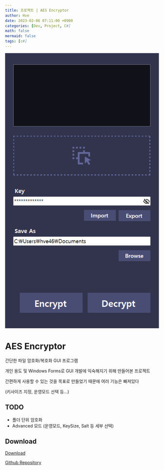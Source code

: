 ```yaml
---
title: 프로젝트 | AES Encryptor
author: Hve
date: 2023-02-06 07:11:00 +0900
categories: [Dev, Project, C#]
math: false
mermaid: false
tags: [c#]
---
```


![encryptor](/assets/img/aes-encryptor/aes-enc0.png)

# AES Encryptor

간단한 파일 암호화/복호화 GUI 프로그램

개인 용도 및 Windows Forms로 GUI 개발에 익숙해지기 위해 만들어본 프로젝트



간편하게 사용할 수 있는 것을 목표로 만들었기 때문에 여러 기능은 빠져있다

(키사이즈 지정, 운영모드 선택 등...)

## TODO

- 폴더 단위 암호화
- Advanced 모드 (운영모드, KeySize, Salt 등 세부 선택)

## Download

[Download][release-link]

[Github Repository][git-repository-link]


[release-link]: https://github.com/hve4638/aes-encryptor/releases

[git-repository-link]: https://github.com/hve4638/aes-encryptor

